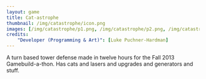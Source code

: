```yaml
---
layout: game
title: Cat-astrophe
thumbnail: /img/catastrophe/icon.png
images: [/img/catastrophe/p1.png, /img/catastrophe/p2.png, /img/catastrophe/p3.png]
credits:
    "Developer (Programming & Art)": [Luke Puchner-Hardman]
---
```


A turn based tower defense made in twelve hours for the Fall 2013 Gamebuild-a-thon. Has cats and lasers and upgrades and generators and stuff.
